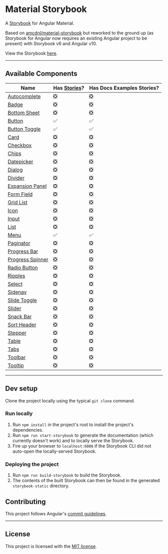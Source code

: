 # Material Storybook

A [Storybook](https://storybook.js.org) for Angular Material.

Based on [amcdnl/material-storybook](https://github.com/amcdnl/material-storybook)
but reworked to the ground up (as Storybook for Angular now requires an existing
Angular project to be present) with Storybook v6 and Angular v10.

View the Storybook [here](https://edricchan03.github.io/material-storybook).

---

## Available Components

Name | Has [Stories](https://storybook.js.org/docs/angular/get-started/whats-a-story)? | Has Docs Examples Stories?
---|---|---
[Autocomplete][mat-autocomplete] | :negative_squared_cross_mark: | :negative_squared_cross_mark:
[Badge][mat-badge] | :negative_squared_cross_mark: | :negative_squared_cross_mark:
[Bottom Sheet][mat-bottom-sheet] | :negative_squared_cross_mark: | :negative_squared_cross_mark:
[Button][mat-button] | :white_check_mark: | :white_check_mark:
[Button Toggle][mat-button-toggle] | :white_check_mark: | :white_check_mark:
[Card][mat-card] | :negative_squared_cross_mark: | :negative_squared_cross_mark:
[Checkbox][mat-checkbox] | :negative_squared_cross_mark: | :negative_squared_cross_mark:
[Chips][mat-chips] | :negative_squared_cross_mark: | :negative_squared_cross_mark:
[Datepicker][mat-datepicker] | :negative_squared_cross_mark: | :negative_squared_cross_mark:
[Dialog][mat-dialog] | :negative_squared_cross_mark: | :negative_squared_cross_mark:
[Divider][mat-divider] | :negative_squared_cross_mark: | :negative_squared_cross_mark:
[Expansion Panel][mat-expansion-panel] | :negative_squared_cross_mark: | :negative_squared_cross_mark:
[Form Field][mat-form-field] | :negative_squared_cross_mark: | :negative_squared_cross_mark:
[Grid List][mat-grid-list] | :negative_squared_cross_mark: | :negative_squared_cross_mark:
[Icon][mat-icon] | :negative_squared_cross_mark: | :negative_squared_cross_mark:
[Input][mat-input] | :negative_squared_cross_mark: | :negative_squared_cross_mark:
[List][mat-list] | :negative_squared_cross_mark: | :negative_squared_cross_mark:
[Menu][mat-menu] | :white_check_mark: | :white_check_mark:
[Paginator][mat-paginator] | :negative_squared_cross_mark: | :negative_squared_cross_mark:
[Progress Bar][mat-progress-bar] | :negative_squared_cross_mark: | :negative_squared_cross_mark:
[Progress Spinner][mat-progress-spinner] | :negative_squared_cross_mark: | :negative_squared_cross_mark:
[Radio Button][mat-radio-button] | :negative_squared_cross_mark: | :negative_squared_cross_mark:
[Ripples][mat-ripple] | :negative_squared_cross_mark: | :negative_squared_cross_mark:
[Select][mat-select] | :negative_squared_cross_mark: | :negative_squared_cross_mark:
[Sidenav][mat-sidenav] | :negative_squared_cross_mark: | :negative_squared_cross_mark:
[Slide Toggle][mat-slide-toggle] | :negative_squared_cross_mark: | :negative_squared_cross_mark:
[Slider][mat-slider] | :negative_squared_cross_mark: | :negative_squared_cross_mark:
[Snack Bar][mat-snack-bar] | :negative_squared_cross_mark: | :negative_squared_cross_mark:
[Sort Header][mat-sort-header] | :negative_squared_cross_mark: | :negative_squared_cross_mark:
[Stepper][mat-stepper] | :negative_squared_cross_mark: | :negative_squared_cross_mark:
[Table][mat-table] | :negative_squared_cross_mark: | :negative_squared_cross_mark:
[Tabs][mat-tabs] | :negative_squared_cross_mark: | :negative_squared_cross_mark:
[Toolbar][mat-toolbar] | :negative_squared_cross_mark: | :negative_squared_cross_mark:
[Tooltip][mat-tooltip] | :negative_squared_cross_mark: | :negative_squared_cross_mark:

---

## Dev setup

Clone the project locally using the typical `git clone` command.

### Run locally

1. Run `npm install` in the project's root to install the project's dependencies.
2. Run `npm run start-storybook` to generate the documentation (which currently
doesn't work) and to locally serve the Storybook.
3. Fire up your browser to `localhost:6006` if the Storybook CLI did not auto-open
the locally-served Storybook.

### Deploying the project

1. Run `npm run build-storybook` to build the Storybook.
2. The contents of the built Storybook can then be found in the generated `storybook-static` directory.

## Contributing

This project follows Angular's [commit guidelines](https://github.com/angular/angular/blob/master/CONTRIBUTING.md).

---

## License

This project is licensed with the [MIT license](./LICENSE).

<!-- Links -->

[mat-autocomplete]: https://material.angular.io/components/autocomplete
[mat-badge]: https://material.angular.io/components/badge
[mat-bottom-sheet]: https://material.angular.io/components/bottom-sheet
[mat-button]: https://material.angular.io/components/button
[mat-button-toggle]: https://material.angular.io/components/button-toggle
[mat-card]: https://material.angular.io/components/card
[mat-checkbox]: https://material.angular.io/components/checkbox
[mat-chips]: https://material.angular.io/components/chips
[mat-datepicker]: https://material.angular.io/components/datepicker
[mat-dialog]: https://material.angular.io/components/dialog
[mat-divider]: https://material.angular.io/components/divider
[mat-expansion-panel]: https://material.angular.io/components/expansion-panel
[mat-form-field]: https://material.angular.io/components/form-field
[mat-grid-list]: https://material.angular.io/components/grid-list
[mat-icon]: https://material.angular.io/components/icon
[mat-input]: https://material.angular.io/components/input
[mat-list]: https://material.angular.io/components/list
[mat-menu]: https://material.angular.io/components/menu
[mat-paginator]: https://material.angular.io/components/paginator
[mat-progress-bar]: https://material.angular.io/components/progress-bar
[mat-progress-spinner]: https://material.angular.io/components/progress-spinner
[mat-radio-button]: https://material.angular.io/components/radio
[mat-ripple]: https://material.angular.io/components/ripple
[mat-select]: https://material.angular.io/components/select
[mat-sidenav]: https://material.angular.io/components/sidenav
[mat-slide-toggle]: https://material.angular.io/components/slide-toggle
[mat-slider]: https://material.angular.io/components/slider
[mat-snack-bar]: https://material.angular.io/components/snack-bar
[mat-sort-header]: https://material.angular.io/components/sort
[mat-stepper]: https://material.angular.io/components/stepper
[mat-table]: https://material.angular.io/components/table
[mat-tabs]: https://material.angular.io/components/tabs
[mat-toolbar]: https://material.angular.io/components/toolbar
[mat-tooltip]: https://material.angular.io/components/tooltip
